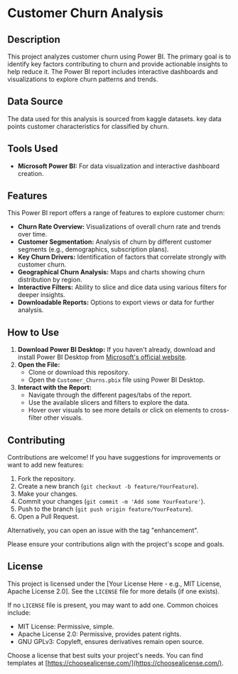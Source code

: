 # Customer Churn Analysis

## Description
This project analyzes customer churn using Power BI. The primary goal is to identify key factors contributing to churn and provide actionable insights to help reduce it. The Power BI report includes interactive dashboards and visualizations to explore churn patterns and trends.

## Data Source
The data used for this analysis is sourced from kaggle datasets. 
key data points customer characteristics for classified by churn.

## Tools Used
- **Microsoft Power BI:** For data visualization and interactive dashboard creation.

## Features
This Power BI report offers a range of features to explore customer churn:
- **Churn Rate Overview:** Visualizations of overall churn rate and trends over time.
- **Customer Segmentation:** Analysis of churn by different customer segments (e.g., demographics, subscription plans).
- **Key Churn Drivers:** Identification of factors that correlate strongly with customer churn.
- **Geographical Churn Analysis:** Maps and charts showing churn distribution by region.
- **Interactive Filters:** Ability to slice and dice data using various filters for deeper insights.
- **Downloadable Reports:** Options to export views or data for further analysis.

## How to Use
1.  **Download Power BI Desktop:** If you haven't already, download and install Power BI Desktop from [Microsoft's official website](https://powerbi.microsoft.com/desktop/).
2.  **Open the File:**
    *   Clone or download this repository.
    *   Open the `Customer_Churns.pbix` file using Power BI Desktop.
3.  **Interact with the Report:**
    *   Navigate through the different pages/tabs of the report.
    *   Use the available slicers and filters to explore the data.
    *   Hover over visuals to see more details or click on elements to cross-filter other visuals.

## Contributing
Contributions are welcome! If you have suggestions for improvements or want to add new features:
1.  Fork the repository.
2.  Create a new branch (`git checkout -b feature/YourFeature`).
3.  Make your changes.
4.  Commit your changes (`git commit -m 'Add some YourFeature'`).
5.  Push to the branch (`git push origin feature/YourFeature`).
6.  Open a Pull Request.

Alternatively, you can open an issue with the tag "enhancement".

Please ensure your contributions align with the project's scope and goals.

## License
This project is licensed under the [Your License Here - e.g., MIT License, Apache License 2.0]. See the `LICENSE` file for more details (if one exists).

If no `LICENSE` file is present, you may want to add one. Common choices include:
- MIT License: Permissive, simple.
- Apache License 2.0: Permissive, provides patent rights.
- GNU GPLv3: Copyleft, ensures derivatives remain open source.

Choose a license that best suits your project's needs. You can find templates at [https://choosealicense.com/](https://choosealicense.com/).
